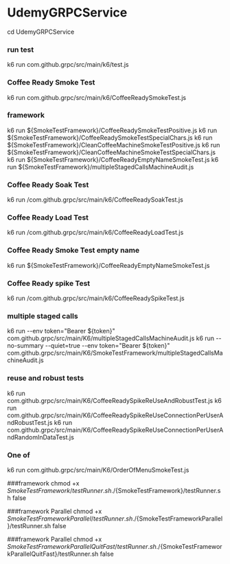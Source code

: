 # UdemyGRPCService
cd UdemyGRPCService

### run test
k6 run com.github.grpc/src/main/k6/test.js


### Coffee Ready Smoke Test
k6 run com.github.grpc/src/main/k6/CoffeeReadySmokeTest.js

### framework
k6 run ${SmokeTestFramework}/CoffeeReadySmokeTestPositive.js
k6 run ${SmokeTestFramework}/CoffeeReadySmokeTestSpecialChars.js
k6 run ${SmokeTestFramework}/CleanCoffeeMachineSmokeTestPositive.js
k6 run ${SmokeTestFramework}/CleanCoffeeMachineSmokeTestSpecialChars.js
k6 run ${SmokeTestFramework}/CoffeeReadyEmptyNameSmokeTest.js
k6 run ${SmokeTestFramework}/multipleStagedCallsMachineAudit.js
### Coffee Ready Soak Test
k6 run /com.github.grpc/src/main/k6/CoffeeReadySoakTest.js

### Coffee Ready Load Test
k6 run /com.github.grpc/src/main/k6/CoffeeReadyLoadTest.js

### Coffee Ready Smoke Test empty name 
k6 run ${SmokeTestFramework}/CoffeeReadyEmptyNameSmokeTest.js


### Coffee Ready spike Test
k6 run /com.github.grpc/src/main/k6/CoffeeReadySpikeTest.js

### multiple staged calls 
k6 run --env token="Bearer ${token}" com.github.grpc/src/main/K6/multipleStagedCallsMachineAudit.js
k6 run --no-summary --quiet=true --env token="Bearer ${token}" com.github.grpc/src/main/K6/SmokeTestFramework/multipleStagedCallsMachineAudit.js

### reuse and robust tests
k6 run com.github.grpc/src/main/K6/CoffeeReadySpikeReUseAndRobustTest.js
k6 run com.github.grpc/src/main/K6/CoffeeReadySpikeReUseConnectionPerUserAndRobustTest.js
k6 run com.github.grpc/src/main/K6/CoffeeReadySpikeReUseConnectionPerUserAndRandomInDataTest.js

### One of
k6 run com.github.grpc/src/main/K6/OrderOfMenuSmokeTest.js

###framework
chmod +x ${SmokeTestFramework}/testRunner.sh
./${SmokeTestFramework}/testRunner.sh false

###framework Parallel
chmod +x ${SmokeTestFrameworkParallel}/testRunner.sh
./${SmokeTestFrameworkParallel}/testRunner.sh false


###framework Parallel
chmod +x ${SmokeTestFrameworkParallelQuitFast}/testRunner.sh
./${SmokeTestFrameworkParallelQuitFast}/testRunner.sh false


